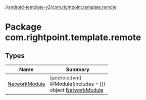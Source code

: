 //[android-template-v2](../../index.md)/[com.rightpoint.template.remote](index.md)

# Package com.rightpoint.template.remote

## Types

| Name | Summary |
|---|---|
| [NetworkModule](-network-module/index.md) | [androidJvm]<br>@Module(includes = [])<br>object [NetworkModule](-network-module/index.md) |
